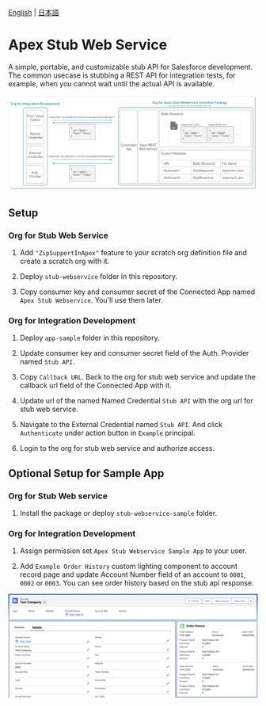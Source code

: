 [English](README.md) | [日本語](README.ja.md)

# Apex Stub Web Service

A simple, portable, and customizable stub API for Salesforce development. The common usecase is stubbing a REST API for integration tests, for example, when you cannot wait until the actual API is available.

![](img/overview.png)

## Setup

### Org for Stub Web Service

1. Add `"ZipSupportInApex"` feature to your scratch org definition file and create a scratch org with it.

2. Deploy `stub-webservice` folder in this repository.

3. Copy consumer key and consumer secret of the Connected App named `Apex Stub Webservice`. You'll use them later.

### Org for Integration Development

1. Deploy `app-sample` folder in this repository.

2. Update consumer key and consumer secret field of the Auth. Provider named `Stub API`.

3. Copy `Callback URL`. Back to the org for stub web service and update the callback url field of the Connected App with it.

4. Update url of the named Named Credential `Stub API` with the org url for stub web service.

5. Navigate to the External Credential named `Stub API`. And click `Authenticate` under action button in `Example` principal.

6. Login to the org for stub web service and authorize access.

## Optional Setup for Sample App

### Org for Stub Web service

1. Install the package or deploy `stub-webservice-sample` folder.

### Org for Integration Development

1. Assign permission set `Apex Stub Webservice Sample App` to your user.

2. Add `Example Order History` custom lighting component to account record page and update Account Number field of an account to `0001`, `0002` or `0003`. You can see order history based on the stub api response.

![](img/account_detail.png)
